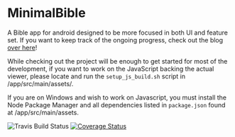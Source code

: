 MinimalBible
============

A Bible app for android designed to be more focused in both UI and feature set. If you want to keep
track of the ongoing progress, check out the blog [over here](http://minimalbible.github.io/)!

While checking out the project will be enough to get started for most of the development, if you
want to work on the JavaScript backing the actual viewer, please locate and run the
`setup_js_build.sh` script in /app/src/main/assets/.

If you are on Windows and wish to work on Javascript, you must install the Node Package Manager and
all dependencies listed in `package.json` found at /app/src/main/assets.

![Travis Build Status](https://travis-ci.org/MinimalBible/MinimalBible.svg?branch=master)
[![Coverage Status](https://img.shields.io/coveralls/MinimalBible/MinimalBible.svg)](https://coveralls.io/r/MinimalBible/MinimalBible)
